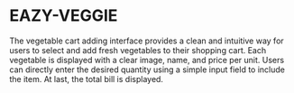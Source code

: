 # EAZY-VEGGIE
The vegetable cart adding interface provides a clean and intuitive way for users to select and add fresh vegetables to their shopping cart. Each vegetable is displayed with a clear image, name, and price per unit. Users can directly enter the desired quantity using a simple input field to include the item. At last, the total bill is displayed.
